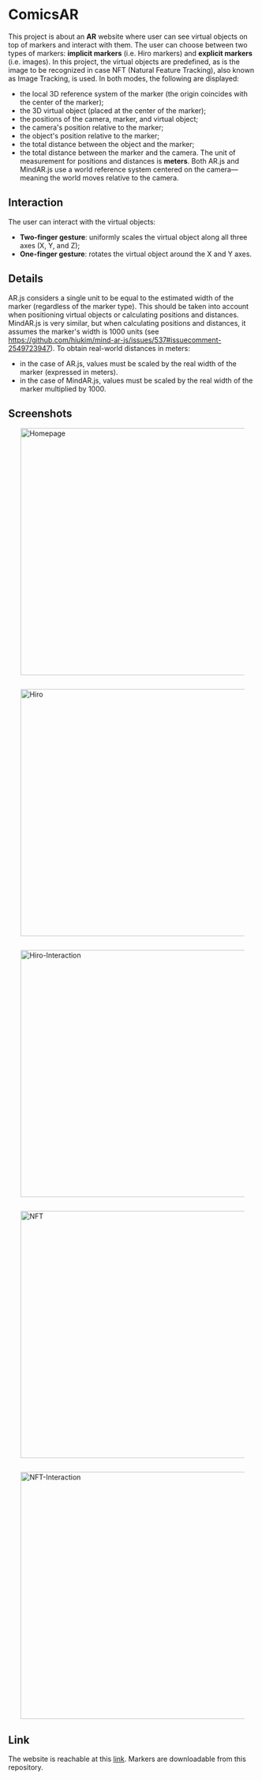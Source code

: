 # ComicsAR

This project is about an **AR** website where user can see virtual objects on top of markers and interact with them.
The user can choose between two types of markers: **implicit markers** (i.e. Hiro markers) and **explicit markers** (i.e. images). In this project, the virtual objects are predefined, as is the image to be recognized in case NFT (Natural Feature Tracking), also known as Image Tracking, is used.
In both modes, the following are displayed:
- the local 3D reference system of the marker (the origin coincides with the center of the marker);
- the 3D virtual object (placed at the center of the marker);
- the positions of the camera, marker, and virtual object;
- the camera's position relative to the marker;
- the object's position relative to the marker;
- the total distance between the object and the marker;
- the total distance between the marker and the camera.
The unit of measurement for positions and distances is **meters**. Both AR.js and MindAR.js use a world reference system centered on the camera—meaning the world moves relative to the camera.

## Interaction

The user can interact with the virtual objects:
- **Two-finger gesture**: uniformly scales the virtual object along all three axes (X, Y, and Z);
- **One-finger gesture**: rotates the virtual object around the X and Y axes.

## Details

AR.js considers a single unit to be equal to the estimated width of the marker (regardless of the marker type). This should be taken into account when positioning virtual objects or calculating positions and distances. MindAR.js is very similar, but when calculating positions and distances, it assumes the marker's width is 1000 units (see https://github.com/hiukim/mind-ar-js/issues/537#issuecomment-2549723947). To obtain real-world distances in meters:
- in the case of AR.js, values must be scaled by the real width of the marker (expressed in meters).
- in the case of MindAR.js, values must be scaled by the real width of the marker multiplied by 1000.

## Screenshots

<div style="display: flex; flex-wrap: wrap; gap: 2em; justify-content: center;">
  <img src="https://i.ibb.co/Q3WjD48G/Screen1.jpg" alt="Homepage" style="max-width: 90%; height: 500px; flex-shrink: 0;">
  <img src="https://i.ibb.co/ZpK1Gkg1/Screen2.jpg" alt="Hiro" style="max-width: 90%; height: 500px; flex-shrink: 0;">
  <img src="https://i.ibb.co/NgV7wjr6/Screen3.jpg" alt="Hiro-Interaction" style="max-width: 90%; height: 500px; flex-shrink: 0;">
  <img src="https://i.ibb.co/RG2tsTn4/Screen4.jpg" alt="NFT" style="max-width: 90%; height: 500px; flex-shrink: 0;">
  <img src="https://i.ibb.co/gZq7D1xB/Screen5.jpg" alt="NFT-Interaction" style="max-width: 90%; height: 500px; flex-shrink: 0;">
</div>

## Link
The website is reachable at this [link](https://develop.ewlab.di.unimi.it/ComicsAR/).
Markers are downloadable from this repository.
